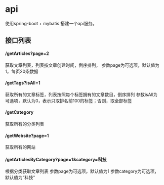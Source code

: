 # api
使用spring-boot + mybatis 搭建一个api服务。
## 接口列表
#### /getArticles?page=2
获取文章列表，列表按文章创建时间，倒序排列，
参数page为可选项，默认值为1，每页20条数据
#### /getTags?isAll=1
获取所有的文章标签，列表按照每个标签拥有的文章数目，倒序排列
参数isAll为可选项，默认为0，表示只取排名前100的标签；否则，取全部标签
#### /getCategory
获取所有的分类列表
#### /getWebsite?page=1
获取所有的网站
#### /getArticlesByCategory?page=1&category=科技
根据分类获取文章列表
参数page为可选项，默认值为1
参数category为可选项，默认值为“科技”